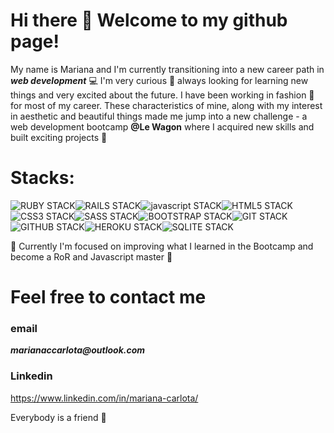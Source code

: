 


# Hi there 👋 Welcome to my github page!

My name is Mariana and I'm currently transitioning into a new career path in **_web development_** 💻
I'm very curious 👀 always looking for learning new things and very excited about the future. I have been working in fashion 👗 for most of my career. 
These characteristics of mine, along with my interest in aesthetic and beautiful things made me jump into a new challenge - a web development bootcamp **@Le Wagon** where I acquired new skills and built exciting projects 🚀

# Stacks:
![RUBY STACK](https://github.com/MarianaCarlota/MarianaCarlota/assets/114437310/9bf058b3-2f49-4778-b705-b56b917b9ddb)![RAILS STACK](https://github.com/MarianaCarlota/MarianaCarlota/assets/114437310/3a97e062-a5c6-4daa-ac4d-8c6da072e926)![javascript STACK](https://github.com/MarianaCarlota/MarianaCarlota/assets/114437310/8a214c59-2d0f-495d-934b-9a53ba81b2d6)![HTML5 STACK](https://github.com/MarianaCarlota/MarianaCarlota/assets/114437310/b9cad8c2-e73b-4a06-897a-5d5f1da7f4d0)![CSS3 STACK](https://github.com/MarianaCarlota/MarianaCarlota/assets/114437310/9a53b506-3c0a-4fe8-bca5-4955c95eed3f)![SASS STACK](https://github.com/MarianaCarlota/MarianaCarlota/assets/114437310/a0e9a830-9253-4233-b23e-fdb6c2c39020)![BOOTSTRAP STACK](https://github.com/MarianaCarlota/MarianaCarlota/assets/114437310/2c59c7e8-6828-45d3-bdc3-1bb57fe8d178)![GIT STACK](https://github.com/MarianaCarlota/MarianaCarlota/assets/114437310/5b48b40f-349e-4c08-ac0d-9d0e796e61c2)![GITHUB STACK](https://github.com/MarianaCarlota/MarianaCarlota/assets/114437310/889dadca-a459-4220-9065-af1bd00bc165)![HEROKU STACK](https://github.com/MarianaCarlota/MarianaCarlota/assets/114437310/7a0858f6-4c7e-40c0-a33c-6f503deefaa1)![SQLITE STACK](https://github.com/MarianaCarlota/MarianaCarlota/assets/114437310/d3f00841-7ddb-436c-b68e-79dc9d2fe35c)


🔭 Currently I'm focused on improving what I learned in the Bootcamp and become a RoR and Javascript master 💪

# Feel free to contact me 

### email 

**_marianaccarlota@outlook.com_**

### Linkedin

https://www.linkedin.com/in/mariana-carlota/

Everybody is a friend 🍻




<!--
**MarianaCarlota/MarianaCarlota** is a ✨ _special_ ✨ repository because its `README.md` (this file) appears on your GitHub profile.

Here are some ideas to get you started:

- 🔭 I’m currently working on ...
- 🌱 I’m currently learning ...
- 👯 I’m looking to collaborate on ...
- 🤔 I’m looking for help with ...
- 💬 Ask me about ...
- 📫 How to reach me: ...
- 😄 Pronouns: ...
- ⚡ Fun fact: ...
-->
